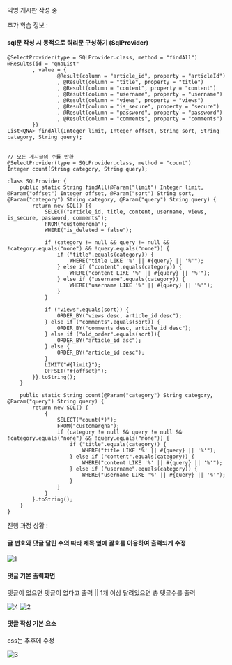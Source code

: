 

익명 게시판 작성 중


추가 학습 정보 :

#### sql문 작성 시 동적으로 쿼리문 구성하기 (SqlProvider)

```
@SelectProvider(type = SQLProvider.class, method = "findAll")
@Results(id = "qnaList"
		, value = {
				@Result(column = "article_id", property = "articleId")
				, @Result(column = "title", property = "title")
				, @Result(column = "content", property = "content")
				, @Result(column = "username", property = "username")
				, @Result(column = "views", property = "views")
				, @Result(column = "is_secure", property = "secure")
				, @Result(column = "password", property = "password")
				, @Result(column = "comments", property = "comments")
		})
List<QNA> findAll(Integer limit, Integer offset, String sort, String category, String query);
	

// 모든 게시글의 수를 반환
@SelectProvider(type = SQLProvider.class, method = "count")
Integer count(String category, String query);
	
class SQLProvider {
	public static String findAll(@Param("limit") Integer limit, @Param("offset") Integer offset, @Param("sort") String sort, @Param("category") String category, @Param("query") String query) {
	    return new SQL() {{
	        SELECT("article_id, title, content, username, views, is_secure, password, comments");
	        FROM("customerqna");
	        WHERE("is_deleted = false");

	        if (category != null && query != null && !category.equals("none") && !query.equals("none")) {
	            if ("title".equals(category)) {
	                WHERE("title LIKE '%' || #{query} || '%'");
	            } else if ("content".equals(category)) {
	                WHERE("content LIKE '%' || #{query} || '%'");
	            } else if ("username".equals(category)) {
	                WHERE("username LIKE '%' || #{query} || '%'");
	            }
	        }

	        if ("views".equals(sort)) {
	            ORDER_BY("views desc, article_id desc");
	        } else if ("comments".equals(sort)) {
	            ORDER_BY("comments desc, article_id desc");
	        } else if ("old_order".equals(sort)){
	            ORDER_BY("article_id asc");
	        } else {
	        	ORDER_BY("article_id desc");
	        }
	        LIMIT("#{limit}");
	        OFFSET("#{offset}");
	    }}.toString();
	}
		
	public static String count(@Param("category") String category, @Param("query") String query) {
		return new SQL() {
			{
				SELECT("count(*)");
				FROM("customerqna");
				if (category != null && query != null && !category.equals("none") && !query.equals("none")) {
		            if ("title".equals(category)) {
		                WHERE("title LIKE '%' || #{query} || '%'");
		            } else if ("content".equals(category)) {
		                WHERE("content LIKE '%' || #{query} || '%'");
		            } else if ("username".equals(category)) {
		                WHERE("username LIKE '%' || #{query} || '%'");
		            }
		        }
			}
		}.toString();
	}
}
```





진행 과정 상황 :


#### 글 번호와 댓글 달린 수의 따라 제목 옆에 괄호를 이용하여 출력되게 수정

![1](https://github.com/user-attachments/assets/be6ac24a-10e7-499c-a271-3124f284876a)


#### 댓글 기본 출력화면

댓글이 없으면 댓글이 없다고 출력 || 1개 이상 달려있으면 총 댓글수를 출력

![4](https://github.com/user-attachments/assets/d7943ffe-2a93-43aa-be28-206379d72940)
![2](https://github.com/user-attachments/assets/64ae773f-e8d0-4de1-94b3-cce9f6a660b0)

#### 댓글 작성 기본 요소

css는 추후에 수정

![3](https://github.com/user-attachments/assets/7be6d5d4-16d1-4532-80f3-3d84d96300b5)


